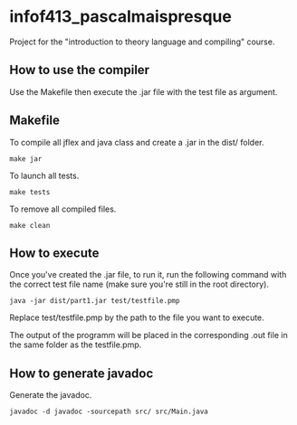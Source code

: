 # infof413_pascalmaispresque

Project for the "introduction to theory language and compiling" course.

## How to use the compiler

Use the Makefile then execute the .jar file with the test file as argument.

## Makefile

 To compile all jflex and java class and create a .jar in the dist/ folder.

 ```shell
make jar
```

To launch all tests.

 ```shell
make tests
```

To remove all compiled files.

 ```shell
make clean
```

## How to execute

Once you've created the .jar file, to run it, run the following command with the correct test file name (make sure you're still in the root directory).

```shell
java -jar dist/part1.jar test/testfile.pmp 
```

Replace test/testfile.pmp by the path to the file you want to execute.

The output of the programm will be placed in the corresponding .out file in the same folder as the testfile.pmp.

## How to generate javadoc

Generate the javadoc.

```shell
javadoc -d javadoc -sourcepath src/ src/Main.java
```
